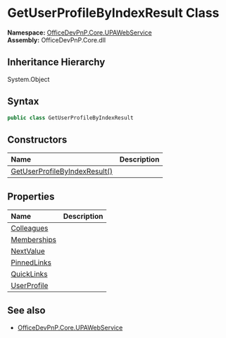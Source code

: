 # GetUserProfileByIndexResult Class
  

**Namespace:** [OfficeDevPnP.Core.UPAWebService](OfficeDevPnP.Core.UPAWebService.md)  
**Assembly:** OfficeDevPnP.Core.dll  
## Inheritance Hierarchy
System.Object  
## Syntax
```C#
public class GetUserProfileByIndexResult
```
## Constructors
|**Name**|**Description**|
|:-----|:-----|
| [GetUserProfileByIndexResult()](OfficeDevPnP.Core.UPAWebService.GetUserProfileByIndexResult.ctor1.md) |  
## Properties
|**Name**|**Description**|
|:-----|:-----|
| [Colleagues](OfficeDevPnP.Core.UPAWebService.GetUserProfileByIndexResult.Colleagues.md) | 
| [Memberships](OfficeDevPnP.Core.UPAWebService.GetUserProfileByIndexResult.Memberships.md) | 
| [NextValue](OfficeDevPnP.Core.UPAWebService.GetUserProfileByIndexResult.NextValue.md) | 
| [PinnedLinks](OfficeDevPnP.Core.UPAWebService.GetUserProfileByIndexResult.PinnedLinks.md) | 
| [QuickLinks](OfficeDevPnP.Core.UPAWebService.GetUserProfileByIndexResult.QuickLinks.md) | 
| [UserProfile](OfficeDevPnP.Core.UPAWebService.GetUserProfileByIndexResult.UserProfile.md) | 
## See also
- [OfficeDevPnP.Core.UPAWebService](OfficeDevPnP.Core.UPAWebService.md)
